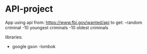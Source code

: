 # API-project

App using api from: https://www.fbi.gov/wanted/api
to get:
-random criminal
-10 youngest criminals
-10 oldest criminals


libraries:
- google gson
-lombok
